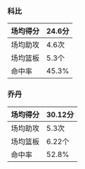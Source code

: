 ### 科比                         

| 场均得分 | 24.6分     |  
| :------------- | :------------- |
| 场均助攻       | 4.6次       |
| 场均篮板 | 5.3个    |
| 命中率 | 45.3% |

### 乔丹

| 场均得分 | 30.12分     |
| :------------- | :------------- |
| 场均助攻       | 5.3次       |
| 场均篮板 | 6.22个    |
| 命中率 | 52.8% |

